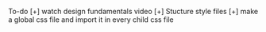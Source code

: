 To-do
[+] watch design fundamentals video
[+] Stucture style files
[+] make a global css file and import it in every child css file
